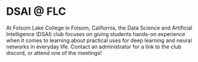 # DSAI @ FLC

At Folsom Lake College in Folsom, California, the Data Science and Artificial Intelligence (DSAI) club focuses on giving students hands-on experience when it comes to learning about practical uses for deep learning and neural networks in everyday life. Contact an administrator for a link to the club discord, or attend one of the meetings! 